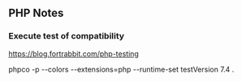 ## PHP Notes

### Execute test of compatibility

 https://blog.fortrabbit.com/php-testing

 phpco -p --colors --extensions=php --runtime-set testVersion 7.4 .

